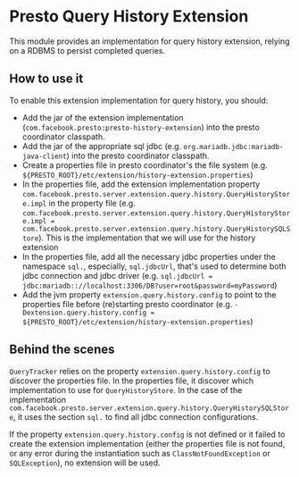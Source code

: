 # Presto Query History Extension

This module provides an implementation for query history extension, relying on a RDBMS to persist completed queries.

## How to use it

To enable this extension implementation for query history, you should:

* Add the jar of the extension implementation (`com.facebook.presto:presto-history-extension`) into the presto coordinator classpath.
* Add the jar of the appropriate sql jdbc (e.g. `org.mariadb.jdbc:mariadb-java-client`) into the presto coordinator classpath.
* Create a properties file in presto coordinator's the file system (e.g. `${PRESTO_ROOT}/etc/extension/history-extension.properties`)
* In the properties file, add the extension implementation property `com.facebook.presto.server.extension.query.history.QueryHistoryStore.impl` in the property file (e.g. `com.facebook.presto.server.extension.query.history.QueryHistoryStore.impl = com.facebook.presto.server.extension.query.history.QueryHistorySQLStore`). This is the implementation that we will use for the history extension
* In the properties file, add all the necessary jdbc properties under the namespace `sql.`, especially, `sql.jdbcUrl`, that's used to determine both jdbc connection and jdbc driver (e.g. `sql.jdbcUrl = jdbc:mariadb:://localhost:3306/DB?user=root&password=myPassword`)
* Add the jvm property `extension.query.history.config` to point to the properties file before (re)starting presto coordinator (e.g. `-Dextension.query.history.config = ${PRESTO_ROOT}/etc/extension/history-extension.properties`)

## Behind the scenes

`QueryTracker` relies on the property `extension.query.history.config` to discover the properties file. In the properties file, it discover which implementation to use for `QueryHistoryStore`. In the case of the implementation `com.facebook.presto.server.extension.query.history.QueryHistorySQLStore`, it uses the section `sql.` to find all jdbc connection configurations.

If the property `extension.query.history.config` is not defined or it failed to create the extension implementation (either the properties file is not found, or any error during the instantiation such as `ClassNotFoundException` or `SQLException`), no extension will be used.
